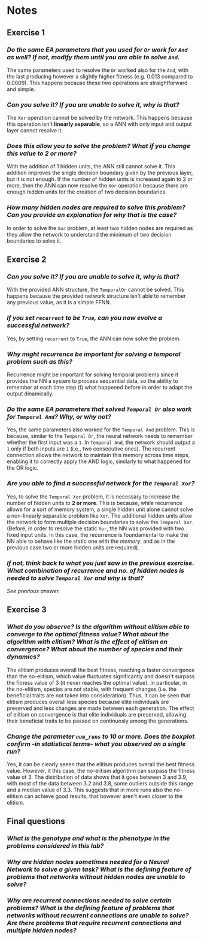 # Notes

## Exercise 1

### _Do the same EA parameters that you used for ``Or`` work for ``And`` as well? If not, modify them until you are able to solve ``And``._

The same parameters used to resolve the `Or` worked also for the `And`, with the last producing however a slightly higher fitness (e.g. 0.013 compared to 0.0009). This happens because these two operations are straightforward and simple.

### _Can you solve it? If you are unable to solve it, why is that?_

The `Xor` operation cannot be solved by the network. This happens because this operation isn't **linearly separable**, so a ANN with only input and output layer cannot resolve it.

### _Does this allow you to solve the problem? What if you change this value to 2 or more?_

With the addition of 1 hidden units, the ANN still cannot solve it. This addition improves the single decision boundary given by the previous layer, but it is not enough. If the number of hidden units is increased again to 2 or more, then the ANN can now resolve the `Xor` operation because there are enough hidden units for the creation of two decision boundaries.

### _How many hidden nodes are required to solve this problem? Can you provide an explanation for why that is the case?_

In order to solve the `Xor` problem, at least two hidden nodes are required as they allow the network to understand the minimum of two decision boundaries to solve it.

## Exercise 2

### _Can you solve it? If you are unable to solve it, why is that?_

With the provided ANN structure, the `TemporalOr` cannot be solved. This happens because the provided network structure isn't able to remember any previous value, as it is a simple FFNN.

### _If you set ``recurrent`` to be ``True``, can you now evolve a successful network?_

Yes, by setting ``recurrent`` to ``True``, the ANN can now solve the problem.

### _Why might recurrence be important for solving a temporal problem such as this?_

Recurrence might be important for solving temporal problems since it provides the NN a system to process sequential data, so the ability to remember at each time step (t) what happened before in order to adapt the output dinamically.

### _Do the same EA parameters that solved ``Temporal Or`` also work for ``Temporal And``? Why, or why not?_

Yes, the same parameters also worked for the `Temporal And` problem. This is because, similar to the `Temporal Or`, the neural network needs to remember whether the first input was a `1`. In `Temporal And`, the network should output a `1` only if both inputs are `1` (i.e., two consecutive ones). The recurrent connection allows the network to maintain this memory across time steps, enabling it to correctly apply the AND logic, similarly to what happened for the OR logic.

### _Are you able to find a successful network for the ``Temporal Xor``?_

Yes, to solve the ``Temporal Xor`` problem, it is necessary to increase the number of hidden units to **2 or more**. This is because, while recurrence allows for a sort of memory system, a single hidden unit alone cannot solve a non-linearly separable problem like ``Xor``. The additional hidden units allow the network to form multiple decision boundaries to solve the ``Temporal Xor``. (Before, in order to resolve the static ``Xor``, the NN was provided with two fixed input units. In this case, the recurrence is foundamental to make the NN able to behave like the static one with the _memory_, and as in the previous case two or more hidden units are required).

### _If not, think back to what you just saw in the previous exercise. What combination of recurrence and no. of hidden nodes is needed to solve ``Temporal Xor`` and why is that?_

_See previous answer._

## Exercise 3

### _What do you observe? Is the algorithm without elitism able to converge to the optimal fitness value? What about the algorithm with elitism? What is the effect of elitism on convergence? What about the number of species and their dynamics?_

The elitism produces overall the best fitness, reaching a faster convergence than the no-elitism, which value fluctuates significantly and doesn't surpass the fitness value of 3 (it never reaches the optimal value). In particular, in the no-elitism, species are not stable, with frequent changes (i.e. the beneficial traits are not taken into consideration). Thus, it can be seen that elitism produces overall less species because elite individuals are preserved and less changes are made between each generation. The effect of elitism on convergence is that elite individuals are preserved, allowing their beneficial traits to be passed on continuosly among the generations.

### _Change the parameter ``num_runs`` to 10 or more. Does the boxplot confirm -in statistical terms- what you observed on a single run?_

Yes, it can be clearly seeen that the elitism produces overall the best fitness value. However, it this case, the no-elitism algorithm can surpass the fitness value of 3. The distribution of data shows that it goes between 3 and 3.9, with most of the data between 3.2 and 3.8, some outliers outside this range and a median value of 3.3. This suggests that in more runs also the no-elitism can achieve good results, that however aren't even closer to the elitism.

## Final questions

### _What is the genotype and what is the phenotype in the problems considered in this lab?_

### _Why are hidden nodes sometimes needed for a Neural Network to solve a given task? What is the defining feature of problems that networks without hidden nodes are unable to solve?_

### _Why are recurrent connections needed to solve certain problems? What is the defining feature of problems that networks without recurrent connections are unable to solve? Are there problems that require recurrent connections and multiple hidden nodes?_

